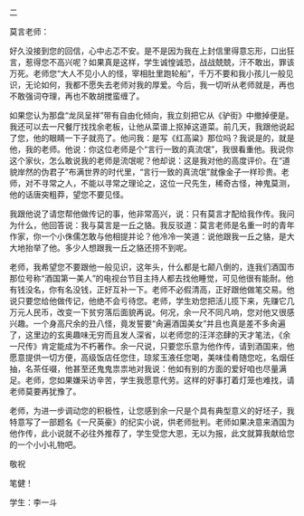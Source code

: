 二

莫言老师：

好久没接到您的回信，心中忐忑不安。是不是因为我在上封信里得意忘形，口出狂言，惹得您不高兴呢？如果真是这样，学生诚惶诚恐，战战兢兢，汗不敢出，罪该万死。老师您“大人不见小人的怪，宰相肚里跑轮船”，千万不要和我小孩儿一般见识，无论如何，我都不愿失去老师对我的厚爱。今后，我一切听从老师就是，再也不敢强词夺理，再也不敢胡搅蛮缠了。

如果您认为那盘“龙凤呈祥”带有自由化倾向，我立刻把它从《驴街》中撤掉便是。我还可以去一尺餐厅找找余老板，让他从菜谱上抠掉这道菜。前几天，我跟他说起了您，他的眼睛一下子就亮了。他问我：是写《红高粱》那位吗？我说是的，就是他，我的老师。他说：你这位老师是个“言行一致的真流氓”，我很看重他。我说你这个家伙，怎么敢说我的老师是流氓呢？他却说：这是我对他的高度评价。在“道貌岸然的伪君子”布满世界的时代里，“言行一致的真流氓”就像金子一样珍贵。老师，对不寻常之人，不能以寻常之理论之，这位一尺先生，稀奇古怪，神鬼莫测，他的话唐突粗莽，望您不要见怪。

我跟他说了请您帮他做传记的事，他非常高兴，说：只有莫言才配给我作传。我问为什么，他回答说：我与莫言是一丘之貉。我反驳道：莫言老师是名重一时的青年作家，你一个小侏儒怎敢与他相提并论？他冷冷一笑道：说他跟我一丘之貉，是大大地抬举了他。多少人想跟我一丘之貉还捞不到呢。

老师，我希望您不要跟他一般见识，这年头，什么都是七颠八倒的，连我们酒国市那位号称“酒国第一美人”的电视台节目主持人都去找他睡觉，可见他很有能耐。他有钱没名，你有名没钱，正好互补一下。老师不必假清高，正好跟他做笔交易。他说只要您给他做传记，他绝不会亏待您。老师，学生劝您把活儿揽下来，先赚它几万元人民币，改变一下贫穷落后面貌再说。何况，余一尺不同凡响，您对他又很感兴趣。一个身高尺余的丑八怪，竟发誓要“肏遍酒国美女”并且也真是差不多肏遍了，这里边的玄奥趣味无穷而且发人深省，以老师您的汪洋恣肆的天才笔法，《余一尺传》肯定能成为不朽著作。余一尺说，只要您乐意为他作传，请到酒国来，他愿意提供一切方便，高级饭店任您住，琼浆玉液任您喝，美味佳肴随您吃，名烟任抽，名茶任啜，他甚至还鬼鬼祟祟地对我说：他如有别的方面的爱好咱也尽量满足。老师，您如果嫌采访辛苦，学生我愿意代劳。这样的好事打着灯笼也难找，请老师莫要再犹豫了。

老师，为进一步调动您的积极性，让您感到余一尺是个具有典型意义的好坯子，我特意写了一部题名《一尺英豪》的纪实小说，供老师批判。老师如果决意来酒国为他作传，此小说就不必往外推荐了，学生受您大恩，无以为报，此文就算我献给您的一个小小礼物吧。

敬祝

笔健！

学生：李一斗